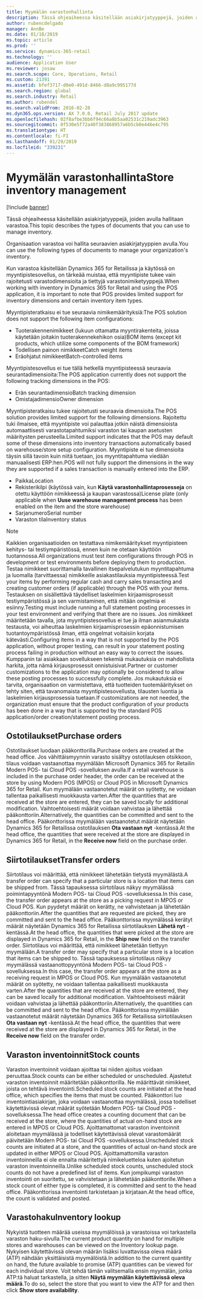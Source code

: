 ```yaml
---
title: Myymälän varastonhallinta
description: Tässä ohjeaiheessa käsitellään asiakirjatyyppejä, joiden avulla hallitaan varastoa.
author: rubencdelgado
manager: AnnBe
ms.date: 01/18/2019
ms.topic: article
ms.prod: ''
ms.service: dynamics-365-retail
ms.technology: ''
audience: Application User
ms.reviewer: josaw
ms.search.scope: Core, Operations, Retail
ms.custom: 21391
ms.assetid: bfef3717-d0e0-491d-8466-d8a9c995177d
ms.search.region: global
ms.search.industry: Retail
ms.author: rubendel
ms.search.validFrom: 2016-02-28
ms.dyn365.ops.version: AX 7.0.0, Retail July 2017 update
ms.openlocfilehash: 02f8afbe3bb6f94c66a8b5aa02531c219adc3963
ms.sourcegitcommit: 0f530e5f72a40f383868957a6b5cb0e446e4c795
ms.translationtype: HT
ms.contentlocale: fi-FI
ms.lasthandoff: 01/29/2019
ms.locfileid: "339231"
---
```

# <a name="store-inventory-management"></a><span data-ttu-id="aa417-103">Myymälän varastonhallinta</span><span class="sxs-lookup"><span data-stu-id="aa417-103">Store inventory management</span></span>

[!include [banner](includes/banner.md)]

<span data-ttu-id="aa417-104">Tässä ohjeaiheessa käsitellään asiakirjatyyppejä, joiden avulla hallitaan varastoa.</span><span class="sxs-lookup"><span data-stu-id="aa417-104">This topic describes the types of documents that you can use to manage inventory.</span></span>

<span data-ttu-id="aa417-105">Organisaation varastoa voi hallita seuraavien asiakirjatyyppien avulla.</span><span class="sxs-lookup"><span data-stu-id="aa417-105">You can use the following types of documents to manage your organization's inventory.</span></span>

<span data-ttu-id="aa417-106">Kun varastoa käsitellään Dynamics 365 for Retailissa ja käytössä on myyntipistesovellus, on tärkeää muistaa, että myyntipiste tukee vain rajoitetusti varastodimensioita ja tiettyjä varastonimiketyyppejä.</span><span class="sxs-lookup"><span data-stu-id="aa417-106">When working with inventory in Dynamics 365 for Retail and using the POS application, it is important to note that POS provides limited support for inventory dimensions and certain inventory item types.</span></span>  

<span data-ttu-id="aa417-107">Myyntipisteratkaisu ei tue seuraavia nimikemäärityksiä:</span><span class="sxs-lookup"><span data-stu-id="aa417-107">The POS solution does not support the following item configurations:</span></span>
- <span data-ttu-id="aa417-108">Tuoterakennenimikkeet (lukuun ottamatta myyntirakenteita, joissa käytetään joitakin tuoterakennekehikon osia)</span><span class="sxs-lookup"><span data-stu-id="aa417-108">BOM items (except kit products, which utilize some components of the BOM framework)</span></span>
- <span data-ttu-id="aa417-109">Todellisen painon nimikkeet</span><span class="sxs-lookup"><span data-stu-id="aa417-109">Catch weight items</span></span>
- <span data-ttu-id="aa417-110">Eräohjatut nimikkeet</span><span class="sxs-lookup"><span data-stu-id="aa417-110">Batch-controlled items</span></span>

<span data-ttu-id="aa417-111">Myyntipistesovellus ei tue tällä hetkellä myyntipisteessä seuraavia seurantadimensioita:</span><span class="sxs-lookup"><span data-stu-id="aa417-111">The POS application currently does not support the following tracking dimensions in the POS:</span></span>
- <span data-ttu-id="aa417-112">Erän seurantadimensio</span><span class="sxs-lookup"><span data-stu-id="aa417-112">Batch tracking dimension</span></span>
- <span data-ttu-id="aa417-113">Omistajadimensio</span><span class="sxs-lookup"><span data-stu-id="aa417-113">Owner dimension</span></span>

<span data-ttu-id="aa417-114">Myyntipisteratkaisu tukee rajoitetusti seuraavia dimensioita.</span><span class="sxs-lookup"><span data-stu-id="aa417-114">The POS solution provides limited support for the following dimensions.</span></span> <span data-ttu-id="aa417-115">Rajoitettu tuki ilmaisee, että myyntipiste voi palauttaa jotkin näistä dimensioista automaattisesti varastotapahtumiksi varaston tai kaupan asetusten määritysten perusteella.</span><span class="sxs-lookup"><span data-stu-id="aa417-115">Limited support indicates that the POS may default some of these dimensions into inventory transactions automatically based on warehouse/store setup configuration.</span></span> <span data-ttu-id="aa417-116">Myyntipiste ei tue dimensioita täysin sillä tavoin kuin niitä tuetaan, jos myyntitapahtuma viedään manuaalisesti ERP:hen.</span><span class="sxs-lookup"><span data-stu-id="aa417-116">POS will not fully support the dimensions in the way they are supported if a sales transaction is manually entered into the ERP.</span></span> 

- <span data-ttu-id="aa417-117">Paikka</span><span class="sxs-lookup"><span data-stu-id="aa417-117">Location</span></span>
- <span data-ttu-id="aa417-118">Rekisterikilpi (käytössä vain, kun **Käytä varastonhallintaprosesseja** on otettu käyttöön nimikkeessä ja kaupan varastossa)</span><span class="sxs-lookup"><span data-stu-id="aa417-118">License plate (only applicable when **Uuse warehouse management process** has been enabled on the item and the store warehouse)</span></span>
- <span data-ttu-id="aa417-119">Sarjanumero</span><span class="sxs-lookup"><span data-stu-id="aa417-119">Serial number</span></span>
- <span data-ttu-id="aa417-120">Varaston tila</span><span class="sxs-lookup"><span data-stu-id="aa417-120">Inventory status</span></span>

> [!NOTE]
> <span data-ttu-id="aa417-121">Kaikkien organisaatioiden on testattava nimikemääritykset myyntipisteen kehitys- tai testiympäristössä, ennen kuin ne otetaan käyttöön tuotannossa.</span><span class="sxs-lookup"><span data-stu-id="aa417-121">All organizations must test item configurations through POS in development or test environments before deploying them to production.</span></span> <span data-ttu-id="aa417-122">Testaa nimikkeet suorittamalla tavallinen itsepalvelutukun myyntitapahtuma ja luomalla (tarvittaessa) nimikkeille asiakastilauksia myyntipisteessä.</span><span class="sxs-lookup"><span data-stu-id="aa417-122">Test your items by performing regular cash and carry sales transacting and creating customer orders (if applicable) through the POS with your items.</span></span> <span data-ttu-id="aa417-123">Testauksen on sisällettävä täydelliset laskelmien kirjaamisprosessit testiympäristössä ja sen varmistaminen, että mitään ongelmia ei esiinny.</span><span class="sxs-lookup"><span data-stu-id="aa417-123">Testing must include running a full statement posting processes in your test environment and verifying that there are no issues.</span></span>
> <span data-ttu-id="aa417-124">Jos nimikkeet määritetään tavalla, jota myyntipistesovellus ei tue ja ilman asianmukaista testausta, voi aiheuttaa laskelmien kirjaamisprosessin epäonnistumisen tuotantoympäristössä ilman, että ongelmat voitaisiin korjata kätevästi.</span><span class="sxs-lookup"><span data-stu-id="aa417-124">Configuring items in a way that is not supported by the POS application, without proper testing, can result in your statement posting process failing in production without an easy way to correct the issues.</span></span> <span data-ttu-id="aa417-125">Kumppanin tai asiakkaan sovellukseen tekemiä mukautuksia on mahdollista harkita, jotta nämä kirjausprosessit onnistuisivat.</span><span class="sxs-lookup"><span data-stu-id="aa417-125">Partner or customer customizations to the application may optionally be considered to allow these posting processes to successfully complete.</span></span> <span data-ttu-id="aa417-126">Jos mukautuksia ei tarvita, organisaation on varmistettava, että tuotteiden tuotemääritykset on tehty siten, että tavanomaista myyntipistesovellusta, tilausten luontia ja laskelmien kirjausprosessia tuetaan.</span><span class="sxs-lookup"><span data-stu-id="aa417-126">If customizations are not needed, the organization must ensure that the product configuration of your products has been done in a way that is supported by the standard POS application/order creation/statement posting process.</span></span>

## <a name="purchase-orders"></a><span data-ttu-id="aa417-127">Ostotilaukset</span><span class="sxs-lookup"><span data-stu-id="aa417-127">Purchase orders</span></span>

<span data-ttu-id="aa417-128">Ostotilaukset luodaan pääkonttorilla.</span><span class="sxs-lookup"><span data-stu-id="aa417-128">Purchase orders are created at the head office.</span></span> <span data-ttu-id="aa417-129">Jos vähittäismyynnin varasto sisältyy ostotilauksen otsikkoon, tilaus voidaan vastaanottaa myymälään Microsoft Dynamics 365 for Retailin Modern POS- tai Cloud POS -sovelluksen avulla.</span><span class="sxs-lookup"><span data-stu-id="aa417-129">If a retail warehouse is included in the purchase order header, the order can be received at the store by using Modern POS (MPOS) or Cloud POS in Microsoft Dynamics 365 for Retail.</span></span> <span data-ttu-id="aa417-130">Kun myymälään vastaanotetut määrät on syötetty, ne voidaan tallentaa paikallisesti muokkausta varten.</span><span class="sxs-lookup"><span data-stu-id="aa417-130">After the quantities that are received at the store are entered, they can be saved locally for additional modification.</span></span> <span data-ttu-id="aa417-131">Vaihtoehtoisesti määrät voidaan vahvistaa ja lähettää pääkonttoriin.</span><span class="sxs-lookup"><span data-stu-id="aa417-131">Alternatively, the quantities can be committed and sent to the head office.</span></span> <span data-ttu-id="aa417-132">Pääkonttorissa myymälään vastaanotetut määrät näytetään Dynamics 365 for Retailissa ostotilauksen **Ota vastaan nyt** -kentässä.</span><span class="sxs-lookup"><span data-stu-id="aa417-132">At the head office, the quantities that were received at the store are displayed in Dynamics 365 for Retail, in the **Receive now** field on the purchase order.</span></span>

## <a name="transfer-orders"></a><span data-ttu-id="aa417-133">Siirtotilaukset</span><span class="sxs-lookup"><span data-stu-id="aa417-133">Transfer orders</span></span>

<span data-ttu-id="aa417-134">Siirtotilaus voi määrittää, että nimikkeet lähetetään tietystä myymälästä.</span><span class="sxs-lookup"><span data-stu-id="aa417-134">A transfer order can specify that a particular store is a location that items can be shipped from.</span></span> <span data-ttu-id="aa417-135">Tässä tapauksessa siirtotilaus näkyy myymälässä poimintapyyntönä Modern POS- tai Cloud POS -sovelluksessa.</span><span class="sxs-lookup"><span data-stu-id="aa417-135">In this case, the transfer order appears at the store as a picking request in MPOS or Cloud POS.</span></span> <span data-ttu-id="aa417-136">Kun pyydetyt määrät on kerätty, ne vahvistetaan ja lähetetään pääkonttoriin.</span><span class="sxs-lookup"><span data-stu-id="aa417-136">After the quantities that are requested are picked, they are committed and sent to the head office.</span></span> <span data-ttu-id="aa417-137">Pääkonttorissa myymälässä kerätyt määrät näytetään Dynamics 365 for Retailissa siirtotilauksen **Lähetä nyt** -kentässä.</span><span class="sxs-lookup"><span data-stu-id="aa417-137">At the head office, the quantities that were picked at the store are displayed in Dynamics 365 for Retail, in the **Ship now** field on the transfer order.</span></span> <span data-ttu-id="aa417-138">Siirtotilaus voi määrittää, että nimikkeet lähetetään tiettyyn myymälään.</span><span class="sxs-lookup"><span data-stu-id="aa417-138">A transfer order may specify that a particular store is a location that items can be shipped to.</span></span> <span data-ttu-id="aa417-139">Tässä tapauksessa siirtotilaus näkyy myymälässä vastaanottopyyntönä Modern POS- tai Cloud POS -sovelluksessa.</span><span class="sxs-lookup"><span data-stu-id="aa417-139">In this case, the transfer order appears at the store as a receiving request in MPOS or Cloud POS.</span></span> <span data-ttu-id="aa417-140">Kun myymälään vastaanotetut määrät on syötetty, ne voidaan tallentaa paikallisesti muokkausta varten.</span><span class="sxs-lookup"><span data-stu-id="aa417-140">After the quantities that are received at the store are entered, they can be saved locally for additional modification.</span></span> <span data-ttu-id="aa417-141">Vaihtoehtoisesti määrät voidaan vahvistaa ja lähettää pääkonttoriin.</span><span class="sxs-lookup"><span data-stu-id="aa417-141">Alternatively, the quantities can be committed and sent to the head office.</span></span> <span data-ttu-id="aa417-142">Pääkonttorissa myymälään vastaanotetut määrät näytetään Dynamics 365 for Retailissa siirtotilauksen **Ota vastaan nyt** -kentässä.</span><span class="sxs-lookup"><span data-stu-id="aa417-142">At the head office, the quantities that were received at the store are displayed in Dynamics 365 for Retail, in the **Receive now** field on the transfer order.</span></span>

## <a name="stock-counts"></a><span data-ttu-id="aa417-143">Varaston inventoinnit</span><span class="sxs-lookup"><span data-stu-id="aa417-143">Stock counts</span></span>

<span data-ttu-id="aa417-144">Varaston inventoinnit voidaan ajoittaa tai niiden ajoitus voidaan peruuttaa.</span><span class="sxs-lookup"><span data-stu-id="aa417-144">Stock counts can be either scheduled or unscheduled.</span></span> <span data-ttu-id="aa417-145">Ajastetut varaston inventoinnit määritetään pääkonttorilla. Ne määrittävät nimikkeet, joista on tehtävä inventointi.</span><span class="sxs-lookup"><span data-stu-id="aa417-145">Scheduled stock counts are initiated at the head office, which specifies the items that must be counted.</span></span> <span data-ttu-id="aa417-146">Pääkonttori luo inventointiasiakirjan, joka voidaan vastaanottaa myymälässä, jossa todelliset käytettävissä olevat määrät syötetään Modern POS- tai Cloud POS -sovelluksessa.</span><span class="sxs-lookup"><span data-stu-id="aa417-146">The head office creates a counting document that can be received at the store, where the quantities of actual on-hand stock are entered in MPOS or Cloud POS.</span></span> <span data-ttu-id="aa417-147">Ajoittamattomat varaston inventoinnit aloitetaan myymälässä ja todelliset käytettävissä olevat varastomäärät päivitetään Modern POS- tai Cloud POS -sovelluksessa.</span><span class="sxs-lookup"><span data-stu-id="aa417-147">Unscheduled stock counts are initiated at a store, and the quantities of actual on-hand stock are updated in either MPOS or Cloud POS.</span></span> <span data-ttu-id="aa417-148">Ajoittamattomilla varaston inventoinneilla ei ole ennalta määritettyä nimikeluetteloa kuten ajoitetun varaston inventoinneilla.</span><span class="sxs-lookup"><span data-stu-id="aa417-148">Unlike scheduled stock counts, unscheduled stock counts do not have a predefined list of items.</span></span> <span data-ttu-id="aa417-149">Kun jompikumpi varaston inventointi on suoritettu, se vahvistetaan ja lähetetään pääkonttorille.</span><span class="sxs-lookup"><span data-stu-id="aa417-149">When a stock count of either type is completed, it is committed and sent to the head office.</span></span> <span data-ttu-id="aa417-150">Pääkonttorissa inventointi tarkistetaan ja kirjataan.</span><span class="sxs-lookup"><span data-stu-id="aa417-150">At the head office, the count is validated and posted.</span></span>

## <a name="inventory-lookup"></a><span data-ttu-id="aa417-151">Varastohaku</span><span class="sxs-lookup"><span data-stu-id="aa417-151">Inventory lookup</span></span>

<span data-ttu-id="aa417-152">Nykyistä tuotteen määrää useissa myymälöissä ja varastoissa voi tarkastella varaston haku-sivulla.</span><span class="sxs-lookup"><span data-stu-id="aa417-152">The current product quantity on hand for multiple stores and warehouses can be viewed on the Inventory lookup page.</span></span> <span data-ttu-id="aa417-153">Nykyisen käytettävissä olevan määrän lisäksi luvattavissa oleva määrä (ATP) nähdään yksittäisistä myymälöistä.</span><span class="sxs-lookup"><span data-stu-id="aa417-153">In addition to the current quantity on hand, the future available to promise (ATP) quantities can be viewed for each individual store.</span></span> <span data-ttu-id="aa417-154">Voit tehdä tämän valitsemalla ensin myymälän, jonka ATP:tä haluat tarkastella, ja sitten **Näytä myymälän käytettävissä oleva määrä**.</span><span class="sxs-lookup"><span data-stu-id="aa417-154">To do so, select the store that you want to view the ATP for and then click **Show store availability**.</span></span>
